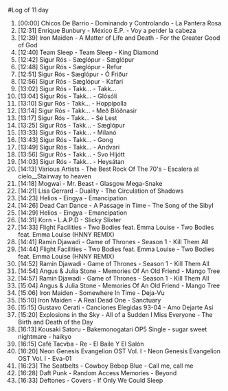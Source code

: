 #Log of 11 day

1. [00:00] Chicos De Barrio - Dominando y Controlando - La Pantera Rosa
1. [12:31] Enrique Bunbury - México E.P. - Voy a perder la cabeza
1. [12:39] Iron Maiden - A Matter of Life and Death - For the Greater Good of God
1. [12:40] Team Sleep - Team Sleep - King Diamond
1. [12:42] Sigur Rós - Sæglópur - Sæglópur
1. [12:48] Sigur Rós - Sæglópur - Refur
1. [12:51] Sigur Rós - Sæglópur - Ó Friður
1. [12:56] Sigur Rós - Sæglópur - Kafari
1. [13:02] Sigur Rós - Takk... - Takk...
1. [13:04] Sigur Rós - Takk... - Glósóli
1. [13:10] Sigur Rós - Takk... - Hoppípolla
1. [13:14] Sigur Rós - Takk... - Með Blóðnasir
1. [13:17] Sigur Rós - Takk... - Sé Lest
1. [13:25] Sigur Rós - Takk... - Sæglópur
1. [13:33] Sigur Rós - Takk... - Mílanó
1. [13:43] Sigur Rós - Takk... - Gong
1. [13:49] Sigur Rós - Takk... - Andvari
1. [13:56] Sigur Rós - Takk... - Svo Hljótt
1. [14:03] Sigur Rós - Takk... - Heysátan
1. [14:13] Various Artists - The Best Rock Of The 70's - Escalera al cielo__Stairway to heaven
1. [14:18] Mogwai - Mr. Beast - Glasgow Mega-Snake
1. [14:21] Lisa Gerrard - Duality - The Circulation of Shadows
1. [14:23] Helios - Eingya - Emancipation
1. [14:26] Dead Can Dance - A Passage in Time - The Song of the Sibyl
1. [14:29] Helios - Eingya - Emancipation
1. [14:31] Korn - L.A.P.D - Slicky Slixter
1. [14:33] Flight Facilities - Two Bodies feat. Emma Louise - Two Bodies feat. Emma Louise (HNNY REMIX)
1. [14:41] Ramin Djawadi - Game of Thrones - Season 1 - Kill Them All
1. [14:44] Flight Facilities - Two Bodies feat. Emma Louise - Two Bodies feat. Emma Louise (HNNY REMIX)
1. [14:52] Ramin Djawadi - Game of Thrones - Season 1 - Kill Them All
1. [14:54] Angus & Julia Stone - Memories Of An Old Friend - Mango Tree
1. [14:57] Ramin Djawadi - Game of Thrones - Season 1 - Kill Them All
1. [15:04] Angus & Julia Stone - Memories Of An Old Friend - Mango Tree
1. [15:06] Iron Maiden - Somewhere In Time - Deja-Vu
1. [15:10] Iron Maiden - A Real Dead One - Sanctuary
1. [15:15] Gustavo Cerati - Canciones Elegidas 93-04 - Amo Dejarte Así
1. [15:20] Explosions in the Sky - All of a Sudden I Miss Everyone - The Birth and Death of the Day
1. [16:13] Kousaki Satoru - Bakemonogatari OP5 Single - sugar sweet nightmare - haikyo
1. [16:15] Café Tacvba - Re - El Baile Y El Salón
1. [16:20] Neon Genesis Evangelion OST Vol. I - Neon Genesis Evangelion OST Vol. I - Eva-01
1. [16:23] The Seatbelts - Cowboy Bebop Blue - Call me, call me
1. [16:28] Daft Punk - Random Access Memories - Beyond
1. [16:33] Deftones - Covers - If Only We Could Sleep
